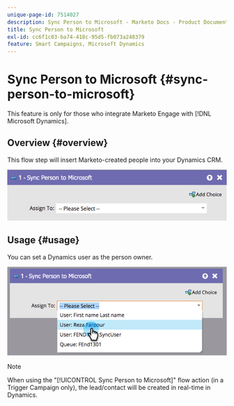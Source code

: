 ```yaml
---
unique-page-id: 7514027
description: Sync Person to Microsoft - Marketo Docs - Product Documentation
title: Sync Person to Microsoft
exl-id: cc6f1c03-ba74-418c-95d5-fb073a248379
feature: Smart Campaigns, Microsoft Dynamics
---
```

# Sync Person to Microsoft {#sync-person-to-microsoft}

This feature is only for those who integrate Marketo Engage with [!DNL Microsoft Dynamics].

## Overview {#overview}

This flow step will insert Marketo-created people into your Dynamics CRM.

![](assets/one.png)

## Usage {#usage}

You can set a Dynamics user as the person owner.

![](assets/two.png)

>[!NOTE]
>
>When using the "[!UICONTROL Sync Person to Microsoft]" flow action (in a Trigger Campaign only), the lead/contact will be created in real-time in Dynamics.
